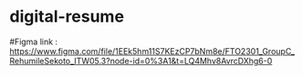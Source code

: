# digital-resume
#Figma link :
https://www.figma.com/file/1EEk5hm11S7KEzCP7bNm8e/FTO2301_GroupC_RehumileSekoto_ITW05.3?node-id=0%3A1&t=LQ4Mhv8AvrcDXhg6-0